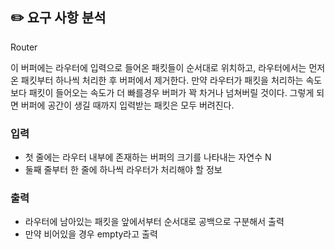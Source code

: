 ## ✏️ 요구 사항 분석

Router

이 버퍼에는 라우터에 입력으로 들어온 패킷들이 순서대로 위치하고, 라우터에서는 먼저 온 패킷부터 하나씩 처리한 후 버퍼에서 제거한다. 만약 라우터가 패킷을 처리하는 속도보다 패킷이 들어오는 속도가 더 빠를경우 버퍼가 꽉 차거나 넘쳐버릴 것이다. 그렇게 되면 버퍼에 공간이 생길 때까지 입력받는 패킷은 모두 버려진다.

### 입력

- 첫 줄에는 라우터 내부에 존재하는 버퍼의 크기를 나타내는 자연수 N
- 둘째 줄부터 한 줄에 하나씩 라우터가 처리해야 할 정보

### 출력

- 라우터에 남아있는 패킷을 앞에서부터 순서대로 공백으로 구분해서 출력
- 만약 비어있을 경우 empty라고 출력
